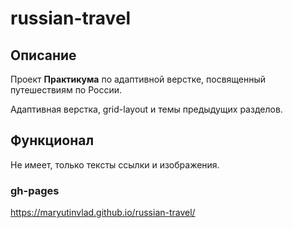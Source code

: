 # russian-travel

## Описание
Проект __Практикума__ по адаптивной верстке,
посвященный путешествиям по России.

Адаптивная верстка, grid-layout и темы предыдущих разделов.

## Функционал
Не имеет, только тексты ссылки и изображения. 

### gh-pages
https://maryutinvlad.github.io/russian-travel/
